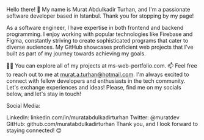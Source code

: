 Hello there! 👋 My name is Murat Abdulkadir Turhan, and I'm a passionate software developer based in Istanbul. Thank you for stopping by my page!

As a software engineer, I have expertise in both frontend and backend programming. I enjoy working with popular technologies like Firebase and Figma, constantly striving to create sophisticated programs that cater to diverse audiences. My GitHub showcases proficient web projects that I've built as part of my journey towards achieving my goals.

👨‍💻 You can explore all of my projects at ms-web-portfolio.com.
📫 Feel free to reach out to me at murat.a.turhan@hotmail.com.
I'm always excited to connect with fellow developers and enthusiasts in the tech community. Let's exchange experiences and ideas! Please, find me on my socials below, and let's stay in touch!

Social Media:

LinkedIn: linkedin.com/in/muratabdulkadirturhan
Twitter: @muratdev
GitHub: github.com/muratabdulkadirturhan
Thank you, and I look forward to staying connected! 😊
